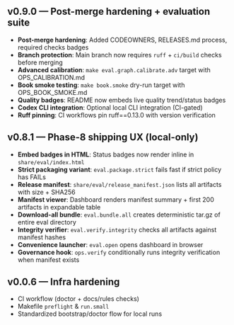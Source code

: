 ## v0.9.0 — Post-merge hardening + evaluation suite

- **Post-merge hardening**: Added CODEOWNERS, RELEASES.md process, required checks badges
- **Branch protection**: Main branch now requires `ruff` + `ci/build` checks before merging
- **Advanced calibration**: `make eval.graph.calibrate.adv` target with OPS_CALIBRATION.md
- **Book smoke testing**: `make book.smoke` dry-run target with OPS_BOOK_SMOKE.md
- **Quality badges**: README now embeds live quality trend/status badges
- **Codex CLI integration**: Optional local CLI integration (CI-gated)
- **Ruff pinning**: CI workflows pin ruff==0.13.0 with version verification

## v0.8.1 — Phase-8 shipping UX (local-only)

- **Embed badges in HTML**: Status badges now render inline in `share/eval/index.html`
- **Strict packaging variant**: `eval.package.strict` fails fast if strict policy has FAILs
- **Release manifest**: `share/eval/release_manifest.json` lists all artifacts with size + SHA256
- **Manifest viewer**: Dashboard renders manifest summary + first 200 artifacts in expandable table
- **Download-all bundle**: `eval.bundle.all` creates deterministic tar.gz of entire eval directory
- **Integrity verifier**: `eval.verify.integrity` checks all artifacts against manifest hashes
- **Convenience launcher**: `eval.open` opens dashboard in browser
- **Governance hook**: `ops.verify` conditionally runs integrity verification when manifest exists

## v0.0.6 — Infra hardening

- CI workflow (doctor + docs/rules checks)
- Makefile `preflight` & `run.small`
- Standardized bootstrap/doctor flow for local runs
